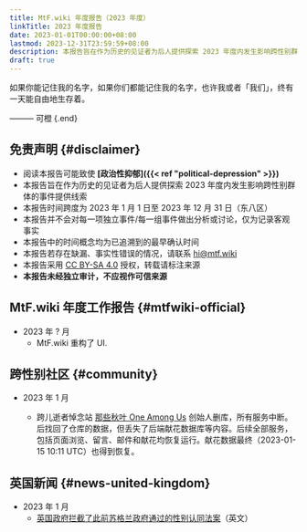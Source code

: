```yaml
---
title: MtF.wiki 年度报告（2023 年度）
linkTitle: 2023 年度报告
date: 2023-01-01T00:00:00+08:00
lastmod: 2023-12-31T23:59:59+08:00
description: 本报告旨在作为历史的见证者为后人提供探索 2023 年度内发生影响跨性别群体的事件提供线索
draft: true
---
```


如果你能记住我的名字，如果你们都能记住我的名字，也许我或者「我们」，终有一天能自由地生存着。

——— 可橙
{.end}

## 免责声明 {#disclaimer}

- 阅读本报告可能致使 **[政治性抑郁]({{< ref "political-depression" >}})**
- 本报告旨在作为历史的见证者为后人提供探索 2023 年度内发生影响跨性别群体的事件提供线索
- 本报告时间跨度为 2023 年 1 月 1 日至 2023 年 12 月 31 日（东八区）
- 本报告并不会对每一项独立事件/每一组事件做出分析或讨论，仅为记录客观事实
- 本报告中的时间概念均为已追溯到的最早确认时间
- 本报告若存在缺漏、事实性错误的情况，请联系 <hi@mtf.wiki>
- 本报告采用 [CC BY-SA 4.0] 授权，转载请标注来源
- **本报告未经独立审计，不应视作可信来源**

[cc by-sa 4.0]: https://creativecommons.org/licenses/by-sa/4.0/deed.zh


## MtF.wiki 年度工作报告 {#mtfwiki-official}

- 2023 年 ? 月
  - MtF.wiki 重构了 UI.

## 跨性别社区 {#community}

- 2023 年 1 月

  - 跨儿逝者悼念站 [那些秋叶 One Among Us](https://one-among.us) 创始人删库，所有服务中断。后找回了仓库的数据，但丢失了后端献花数据库等内容。后续全部服务，包括页面浏览、留言、邮件和献花均恢复运行。献花数据最终（2023-01-15 10:11 UTC）也得到恢复。
  
## 英国新闻 {#news-united-kingdom}

- 2023 年 1 月
  - [英国政府拦截了此前苏格兰政府通过的性别认同法案](https://edition.cnn.com/2023/01/16/europe/scottish-gender-law-uk-constitution-intl-gbr/index.html)（英文）
